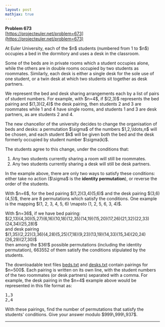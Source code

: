 ```yaml
---
layout: post
mathjax: true
---
```

**Problem 673**  
[https://projecteuler.net/problem=673](https://projecteuler.net/problem=673)

<p>At Euler University, each of the $n$ students (numbered from 1 to $n$) occupies a bed in the dormitory and uses a desk in the classroom.</p>

<p>Some of the beds are in private rooms which a student occupies alone, while the others are in double rooms occupied by two students as roommates. Similarly, each desk is either a single desk for the sole use of one student, or a twin desk at which two students sit together as desk partners.</p>

<p>We represent the bed and desk sharing arrangements each by a list of pairs of student numbers. For example, with $n=4$, if $(2,3)$ represents the bed pairing and $(1,3)(2,4)$ the desk pairing, then students 2 and 3 are roommates while 1 and 4 have single rooms, and students 1 and 3 are desk partners, as are students 2 and 4.</p>

<p>The new chancellor of the university decides to change the organisation of beds and desks: a permutation $\sigma$ of the numbers $1,2,\ldots,n$ will be chosen, and each student $k$ will be given both the bed and the desk formerly occupied by student number $\sigma(k)$.</p>

<p>The students agree to this change, under the conditions that:</p>
<ol>
<li>Any two students currently sharing a room will still be roommates.</li>
<li>Any two students currently sharing a desk will still be desk partners.</li>
</ol>

<p>In the example above, there are only two ways to satisfy these conditions: either take no action ($\sigma$ is the <b>identity permutation</b>), or reverse the order of the students.</p>

<p>With $n=6$, for the bed pairing $(1,2)(3,4)(5,6)$ and the desk pairing $(3,6)(4,5)$, there are 8 permutations which satisfy the conditions. One example is the mapping $(1, 2, 3, 4, 5, 6) \mapsto (1, 2, 5, 6, 3, 4)$.</p>

<p>With $n=36$, if we have bed pairing:<br />
$(2,13)(4,30)(5,27)(6,16)(10,18)(12,35)(14,19)(15,20)(17,26)(21,32)(22,33)(24,34)(25,28)$<br />
and desk pairing<br />
$(1,35)(2,22)(3,36)(4,28)(5,25)(7,18)(9,23)(13,19)(14,33)(15,34)(20,24)(26,29)(27,30)$<br />
then among the $36!$ possible permutations (including the identity permutation), 663552 of them satisfy the conditions stipulated by the students.</p>

<p>The downloadable text files <a href="https://projecteuler.net/project/resources/p673_beds.txt">beds.txt</a> and <a href="https://projecteuler.net/project/resources/p673_desks.txt">desks.txt</a> contain pairings for $n=500$. Each pairing is written on its own line, with the student numbers of the two roommates (or desk partners) separated with a comma. For example, the desk pairing in the $n=4$ example above would be represented in this file format as:</p>
<pre>
1,3
2,4
</pre>
<p>With these pairings, find the number of permutations that satisfy the students' conditions. Give your answer modulo $999\,999\,937$.</p>

---
